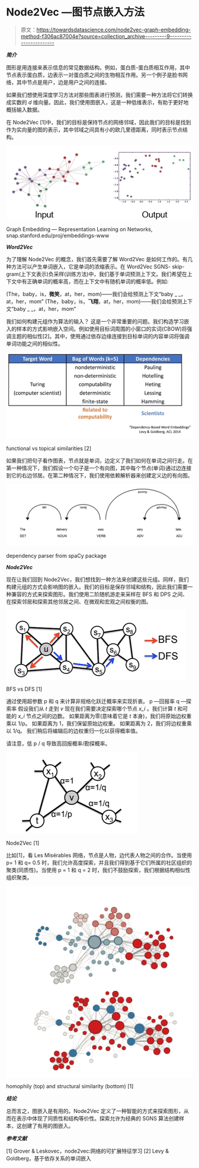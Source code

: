 # Node2Vec —图节点嵌入方法

> 原文：<https://towardsdatascience.com/node2vec-graph-embedding-method-f306ac87004e?source=collection_archive---------9----------------------->

***简介***

图形是用连接来表示信息的常见数据结构。例如，蛋白质-蛋白质相互作用，其中节点表示蛋白质，边表示一对蛋白质之间的生物相互作用。另一个例子是脸书网络，其中节点是用户，边是用户之间的连接。

如果我们想使用深度学习方法对那些图表进行预测，我们需要一种方法将它们转换成实数的 *d* 维向量。因此，我们使用图嵌入，这是一种低维表示，有助于更好地概括输入数据。

在 Node2Vec [1]中，我们的目标是保持节点的网络邻域，因此我们的目标是找到作为实向量的图的表示，其中邻域之间具有小的欧几里德距离，同时表示节点结构。

![](img/9db964360189044cc96940e06a33d21e.png)

Graph Embedding — Representation Learning on Networks, snap.stanford.edu/proj/embeddings-www

***Word2Vec***

为了理解 Node2Vec 的概念，我们首先需要了解 Word2Vec 是如何工作的。有几种方法可以产生单词嵌入，它是单词的浓缩表示。在 Word2Vec SGNS- skip-gram(上下文表示)负采样(训练方法)中，我们基于单词预测上下文。我们希望在上下文中有正确单词的概率高，而在上下文中有随机单词的概率低。例如:

(The，baby，is，**微笑**，at，her，mom)——我们会给预测上下文“baby _ _，at，her，mom”
(The，baby，is，**飞翔**，at，her，mom)——我们会给预测上下文“baby _ _，at，her，mom”

我们如何构建元组作为算法的输入？
这是一个非常重要的问题。我们构造学习嵌入的样本的方式影响嵌入空间。例如使用目标词周围的小窗口的实词(CBOW)将强调主题的相似性[2]。其中，使用通过依存边缘连接到目标单词的内容单词将强调单词功能之间的相似性。

![](img/6a6dc2db6c37c42ab69055c78718ee7d.png)

functional vs topical similarities [2]

如果我们把句子看作图表，节点就是单词，边定义了我们如何在单词之间行走。在第一种情况下，我们假设一个句子是一个有向图，其中每个节点(单词)通过边连接到它的右边邻居。在第二种情况下，我们使用依赖解析器来创建定义边的有向图。

![](img/8c43ec60bc4ba2db21d9832e4717c240.png)

dependency parser from spaCy package

***Node2Vec***

现在让我们回到 Node2Vec，我们想找到一种方法来创建这些元组。同样，我们构建元组的方式会影响图的嵌入。我们的目标是保存邻域和结构，因此我们需要一种兼容的方式来探索图形。我们使用二阶随机游走来采样在 BFS 和 DPS 之间、在探索邻居和探索其他邻居之间、在微观和宏观之间权衡的图。

![](img/ebd865c47a39a28dba162d0f48cef16d.png)

BFS vs DFS [1]

通过使用超参数 p 和 q 来计算非规格化跃迁概率来实现折衷。
p —回报率
q —探索率
假设我们从 *t* 走到 *v* 现在我们需要决定探索哪个节点 *x_i* 。我们计算 *t* 和可能的 *x_i* 节点之间的边数。
如果距离为零(意味着它是 *t* 本身)，我们将原始边权重乘以 1/p。
如果距离为 1，我们保留原始边权重。
如果距离为 2，我们将边权重乘以 1/q。
我们稍后将编辑后的边权重归一化以获得概率值。

请注意，低 p / q 导致高回报概率/勘探概率。

![](img/e8cbd7efaae6afb991c6bd3bd3a5a8d1.png)

Node2Vec [1]

比如[1]，看 Les Misérables 网络，节点是人物，边代表人物之间的合作。当使用 p= 1 和 q= 0.5 时，我们允许高度探索，并且我们得到基于它们所属的社区组织的聚类(同质性)。当使用 p = 1 和 q = 2 时，我们不鼓励探索，我们根据结构相似性组织聚类。

![](img/8db1b3e17af23433d1766cdb84cf6c44.png)

homophily (top) and structural similarity (bottom) [1]

***结论***

总而言之，图嵌入是有用的。Node2Vec 定义了一种智能的方式来探索图形，从而在表示中体现了同质性和结构等价性。探索允许为经典的 SGNS 算法创建样本，这创建了有用的图嵌入。

***参考文献***

[1] Grover & Leskovec，node2vec:网络的可扩展特征学习
[2] Levy & Goldberg，基于依存关系的单词嵌入